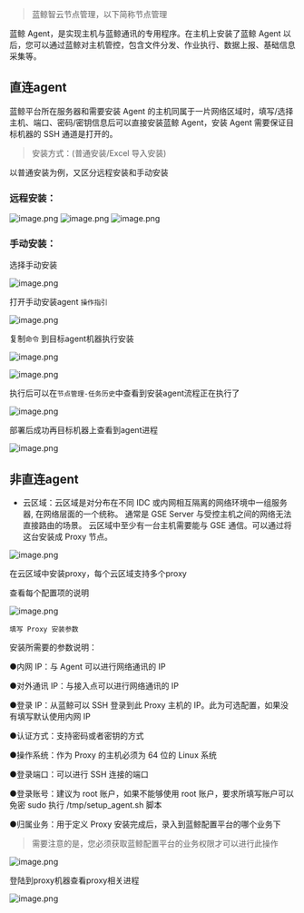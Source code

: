 >蓝鲸智云节点管理，以下简称节点管理

蓝鲸 Agent，是实现主机与蓝鲸通讯的专用程序。在主机上安装了蓝鲸 Agent 以后，您可以通过蓝鲸对主机管控，包含文件分发、作业执行、数据上报、基础信息采集等。

## 直连agent

蓝鲸平台所在服务器和需要安装 Agent 的主机同属于一片网络区域时，填写/选择主机、端口、密码/密钥信息后可以直接安装蓝鲸 Agent，安装 Agent 需要保证目标机器的 SSH 通道是打开的。

> 安装方式：(普通安装/Excel 导入安装)

以普通安装为例，又区分远程安装和手动安装

### 远程安装：
![image.png](https://smartpublic-10032816.file.myqcloud.com/custom/20221222162055/20044/20221222162055/--d9f1793251ae595af2146ad564874ada.png)
![image.png](https://smartpublic-10032816.file.myqcloud.com/custom/20221222162059/20044/20221222162059/--6c85babd8deabeb484dd95fd72b6015c.png)
![image.png](https://smartpublic-10032816.file.myqcloud.com/custom/20221222162109/20044/20221222162109/--9283d07ef2dfa785c166b933717776c2.png)


### 手动安装：

选择手动安装

![image.png](https://smartpublic-10032816.file.myqcloud.com/custom/20221222162122/20044/20221222162122/--bd1ce862250905a37dd78116e34206c3.png)

打开手动安装agent `操作指引`

![image.png](https://smartpublic-10032816.file.myqcloud.com/custom/20221222162136/20044/20221222162136/--948b9fa88c2dc0e592d954111a3dae3a.png)

复制`命令` 到目标agent机器执行安装

![image.png](https://smartpublic-10032816.file.myqcloud.com/custom/20221222162152/20044/20221222162152/--1e3755956525267946cf00c35bed71e8.png)

![image.png](https://smartpublic-10032816.file.myqcloud.com/custom/20221222162200/20044/20221222162200/--5610b5dd72de3c6433c566bdc35dd443.png)

执行后可以在`节点管理-任务历史`中查看到安装agent流程正在执行了

![image.png](https://smartpublic-10032816.file.myqcloud.com/custom/20221222162211/20044/20221222162211/--d2f6ee4f0c21e7e9ba3193eeb11190b9.png)

部署后成功再目标机器上查看到agent进程  

![image.png](https://smartpublic-10032816.file.myqcloud.com/custom/20221222162229/20044/20221222162229/--6d5535474ebde252c1e0e16eb69a8ffb.png)



## 非直连agent

- 云区域：云区域是对分布在不同 IDC 或内网相互隔离的网络环境中一组服务器, 在网络层面的一个统称。 通常是 GSE Server 与受控主机之间的网络无法直接路由的场景。 云区域中至少有一台主机需要能与 GSE 通信。可以通过将这台安装成 Proxy 节点。

![image.png](https://smartpublic-10032816.file.myqcloud.com/custom/20221222162252/20044/20221222162252/--501c135ccb93e13bfb11f35f9612d562.png)

在云区域中安装proxy，每个云区域支持多个proxy

查看每个配置项的说明

![image.png](https://smartpublic-10032816.file.myqcloud.com/custom/20221222162307/20044/20221222162307/--863258b54c89e784aa10aced39c466c9.png)

`填写 Proxy 安装参数`

安装所需要的参数说明：

●内网 IP：与 Agent 可以进行网络通讯的 IP

●对外通讯 IP：与接入点可以进行网络通讯的 IP

●登录 IP：从蓝鲸可以 SSH 登录到此 Proxy 主机的 IP。此为可选配置，如果没有填写默认使用内网 IP

●认证方式：支持密码或者密钥的方式

●操作系统：作为 Proxy 的主机必须为 64 位的 Linux 系统

●登录端口：可以进行 SSH 连接的端口

●登录账号：建议为 root 账户，如果不能够使用 root 账户，要求所填写账户可以免密 sudo 执行 /tmp/setup_agent.sh 脚本

●归属业务：用于定义 Proxy 安装完成后，录入到蓝鲸配置平台的哪个业务下

>  需要注意的是，您必须获取蓝鲸配置平台的业务权限才可以进行此操作

![image.png](https://smartpublic-10032816.file.myqcloud.com/custom/20221222162332/20044/20221222162332/--078d835dcfda02e84fed2fd3b2133c60.png)

登陆到proxy机器查看proxy相关进程

![image.png](https://smartpublic-10032816.file.myqcloud.com/custom/20221222162342/20044/20221222162342/--3cb109d1dd582e9e1de7c8cdaccfc0ef.png)

